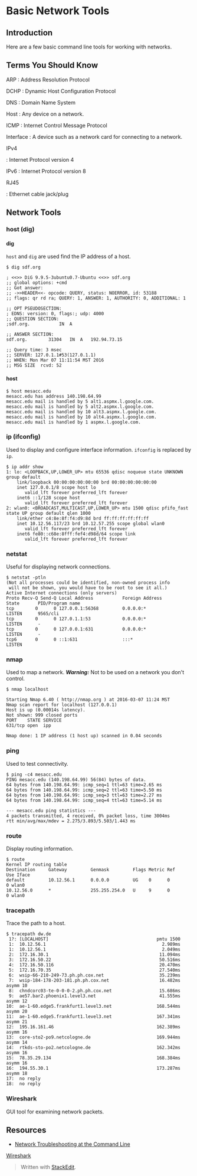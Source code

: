 # Basic Network Tools

## Introduction

Here are a few basic command line tools for working with networks.

## Terms You Should Know

ARP
: Address Resolution Protocol

DCHP
: Dynamic Host Configuration Protocol

DNS
: Domain Name System

Host
: Any device on a network.

ICMP
:  Internet Control Message Protocol

Interface
: A device such as a network card for connecting to a network.

IPv4

:  Internet Protocol version 4

IPv6
: Internet Protocol version 8

RJ45

: Ethernet cable jack/plug

## Network Tools

### host (dig)

#### dig

`host` and `dig` are used  find the IP address of a host.

```
$ dig sdf.org

; <<>> DiG 9.9.5-3ubuntu0.7-Ubuntu <<>> sdf.org
;; global options: +cmd
;; Got answer:
;; ->>HEADER<<- opcode: QUERY, status: NOERROR, id: 53188
;; flags: qr rd ra; QUERY: 1, ANSWER: 1, AUTHORITY: 0, ADDITIONAL: 1

;; OPT PSEUDOSECTION:
; EDNS: version: 0, flags:; udp: 4000
;; QUESTION SECTION:
;sdf.org.			IN	A

;; ANSWER SECTION:
sdf.org.		31304	IN	A	192.94.73.15

;; Query time: 3 msec
;; SERVER: 127.0.1.1#53(127.0.1.1)
;; WHEN: Mon Mar 07 11:11:54 MST 2016
;; MSG SIZE  rcvd: 52

```

#### host

```
$ host mesacc.edu
mesacc.edu has address 140.198.64.99
mesacc.edu mail is handled by 5 alt1.aspmx.l.google.com.
mesacc.edu mail is handled by 5 alt2.aspmx.l.google.com.
mesacc.edu mail is handled by 10 alt3.aspmx.l.google.com.
mesacc.edu mail is handled by 10 alt4.aspmx.l.google.com.
mesacc.edu mail is handled by 1 aspmx.l.google.com.
```

### ip (ifconfig)

Used  to display and configure interface information. `ifconfig` is replaced by `ip`.

```
$ ip addr show
1: lo: <LOOPBACK,UP,LOWER_UP> mtu 65536 qdisc noqueue state UNKNOWN group default 
    link/loopback 00:00:00:00:00:00 brd 00:00:00:00:00:00
    inet 127.0.0.1/8 scope host lo
       valid_lft forever preferred_lft forever
    inet6 ::1/128 scope host 
       valid_lft forever preferred_lft forever
2: wlan0: <BROADCAST,MULTICAST,UP,LOWER_UP> mtu 1500 qdisc pfifo_fast state UP group default qlen 1000
    link/ether c4:8e:8f:f4:d9:8d brd ff:ff:ff:ff:ff:ff
    inet 10.12.56.117/23 brd 10.12.57.255 scope global wlan0
       valid_lft forever preferred_lft forever
    inet6 fe80::c68e:8fff:fef4:d98d/64 scope link 
       valid_lft forever preferred_lft forever

```

### netstat

Useful for displaying network connections.

```
$ netstat -ptln
(Not all processes could be identified, non-owned process info
 will not be shown, you would have to be root to see it all.)
Active Internet connections (only servers)
Proto Recv-Q Send-Q Local Address           Foreign Address         State       PID/Program name
tcp        0      0 127.0.0.1:56368         0.0.0.0:*               LISTEN      9565/cli        
tcp        0      0 127.0.1.1:53            0.0.0.0:*               LISTEN      -               
tcp        0      0 127.0.0.1:631           0.0.0.0:*               LISTEN      -               
tcp6       0      0 ::1:631                 :::*                    LISTEN      
```

### nmap

Used to map a network. ***Warning:*** Not to be used on a network you don't control.

```
$ nmap localhost

Starting Nmap 6.40 ( http://nmap.org ) at 2016-03-07 11:24 MST
Nmap scan report for localhost (127.0.0.1)
Host is up (0.00014s latency).
Not shown: 999 closed ports
PORT    STATE SERVICE
631/tcp open  ipp

Nmap done: 1 IP address (1 host up) scanned in 0.04 seconds
```

### ping

Used to test connectivity.

```
$ ping -c4 mesacc.edu 
PING mesacc.edu (140.198.64.99) 56(84) bytes of data.
64 bytes from 140.198.64.99: icmp_seq=1 ttl=63 time=2.65 ms
64 bytes from 140.198.64.99: icmp_seq=2 ttl=63 time=5.50 ms
64 bytes from 140.198.64.99: icmp_seq=3 ttl=63 time=2.27 ms
64 bytes from 140.198.64.99: icmp_seq=4 ttl=63 time=5.14 ms

--- mesacc.edu ping statistics ---
4 packets transmitted, 4 received, 0% packet loss, time 3004ms
rtt min/avg/max/mdev = 2.275/3.893/5.503/1.443 ms

```

### route

Display routing information.

```
$ route
Kernel IP routing table
Destination     Gateway         Genmask         Flags Metric Ref    Use Iface
default         10.12.56.1      0.0.0.0         UG    0      0        0 wlan0
10.12.56.0      *               255.255.254.0   U     9      0        0 wlan0

````

### tracepath

Trace the path to a host.

```
$ tracepath dw.de
 1?: [LOCALHOST]                                         pmtu 1500
 1:  10.12.56.1                                            2.989ms 
 1:  10.12.56.1                                            2.049ms 
 2:  172.16.30.1                                          11.094ms 
 3:  172.16.50.22                                         50.516ms 
 4:  172.16.50.116                                        20.470ms 
 5:  172.16.70.35                                         27.540ms 
 6:  wsip-66-210-249-73.ph.ph.cox.net                     35.239ms 
 7:  wsip-184-178-203-181.ph.ph.cox.net                   16.482ms asymm 10 
 8:  chndcorc03-te-0-0-0-2.ph.ph.cox.net                  15.686ms 
 9:  ae57.bar2.phoenix1.level3.net                        41.555ms asymm 12 
10:  ae-1-60.edge5.frankfurt1.level3.net                 168.544ms asymm 20 
11:  ae-1-60.edge5.frankfurt1.level3.net                 167.341ms asymm 21 
12:  195.16.161.46                                       162.389ms asymm 16 
13:  core-sto2-po9.netcologne.de                         169.944ms asymm 14 
14:  rtkds-sto-po2.netcologne.de                         162.342ms asymm 16 
15:  78.35.29.134                                        168.384ms asymm 16 
16:  194.55.30.1                                         173.287ms asymm 18 
17:  no reply
18:  no reply
```

### Wireshark

GUI tool for examining network packets.

## Resources

 - [Network Troubleshooting at the Command Line](https://www.youtube.com/watch?v=-55X-koiBFg)

[Wireshark](http://wireshark.org)

> Written with [StackEdit](https://stackedit.io/).
